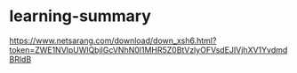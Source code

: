 # learning-summary
https://www.netsarang.com/download/down_xsh6.html?token=ZWE1NVlpUWlQbjlGcVNhN0l1MHR5Z0BtVzlyOFVsdEJIVjhXV1YvdmdBRldB 

